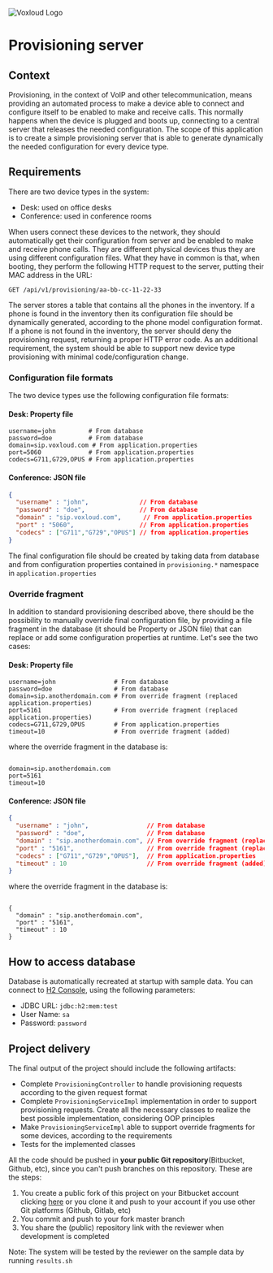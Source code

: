 ![Voxloud Logo](https://www.voxloud.com/wp-content/uploads/2020/07/voxloud_logo_@1x.png)

# Provisioning server #

## Context ##

Provisioning, in the context of VoIP and other telecommunication, means providing an automated process to make a device
able to connect and configure itself to be enabled to make and receive calls. This normally happens when the device is
plugged and boots up, connecting to a central server that releases the needed configuration. The scope of this
application is to create a simple provisioning server that is able to generate dynamically the needed configuration for
every device type.

## Requirements ##

There are two device types in the system:

- Desk: used on office desks
- Conference: used in conference rooms

When users connect these devices to the network, they should automatically get their configuration from server and be
enabled to make and receive phone calls. They are different physical devices thus they are using different configuration
files. What they have in common is that, when booting, they perform the following HTTP request to the server, putting
their MAC address in the URL:

```
GET /api/v1/provisioning/aa-bb-cc-11-22-33
```

The server stores a table that contains all the phones in the inventory. If a phone is found in the inventory then its
configuration file should be dynamically generated, according to the phone model configuration format. If a phone is not
found in the inventory, the server should deny the provisioning request, returning a proper HTTP error code. As an
additional requirement, the system should be able to support new device type provisioning with minimal
code/configuration change.

### Configuration file formats ###

The two device types use the following configuration file formats:

#### Desk: Property file ####

```
username=john         # From database
password=doe          # From database
domain=sip.voxloud.com # From application.properties
port=5060             # From application.properties
codecs=G711,G729,OPUS # From application.properties
```

#### Conference: JSON file ####

```json
{
  "username" : "john",              // From database
  "password" : "doe",               // From database
  "domain" : "sip.voxloud.com",      // From application.properties
  "port" : "5060",                  // From application.properties
  "codecs" : ["G711","G729","OPUS"] // from application.properties
}
```

The final configuration file should be created by taking data from database and from configuration properties contained
in `provisioning.*` namespace in `application.properties`

### Override fragment ###

In addition to standard provisioning described above, there should be the possibility to manually override final
configuration file, by providing a file fragment in the database (it should be Property or JSON file) that can replace
or add some configuration properties at runtime. Let's see the two cases:

#### Desk: Property file ####

```
username=john                # From database
password=doe                 # From database
domain=sip.anotherdomain.com # From override fragment (replaced application.properties)
port=5161                    # From override fragment (replaced application.properties)
codecs=G711,G729,OPUS        # From application.properties
timeout=10                   # From override fragment (added)
```

where the override fragment in the database is:

```

domain=sip.anotherdomain.com
port=5161
timeout=10
```

#### Conference: JSON file ####

```json
{
  "username" : "john",                // From database
  "password" : "doe",                 // From database
  "domain" : "sip.anotherdomain.com", // From override fragment (replaced application.properties)
  "port" : "5161",                    // From override fragment (replaced application.properties)
  "codecs" : ["G711","G729","OPUS"],  // From application.properties
  "timeout" : 10                      // From override fragment (added)
}
```

where the override fragment in the database is:

```

{
  "domain" : "sip.anotherdomain.com",
  "port" : "5161",
  "timeout" : 10 
}
``` 

## How to access database ###

Database is automatically recreated at startup with sample data. You can connect
to [H2 Console](http://localhost:8080/h2-console), using the following parameters:

- JDBC URL: `jdbc:h2:mem:test`
- User Name: `sa`
- Password: `password`

## Project delivery

The final output of the project should include the following artifacts:

- Complete `ProvisioningController` to handle provisioning requests according to the given request format
- Complete `ProvisioningServiceImpl` implementation in order to support provisioning requests. Create all the necessary
  classes to realize the best possible implementation, considering OOP principles
- Make `ProvisioningServiceImpl` able to support override fragments for some devices, according to the requirements
- Tests for the implemented classes

All the code should be pushed in __**your public Git repository**__(Bitbucket, Github, etc), since you can't push
branches on this repository. These are the steps:

1. You create a public fork of this project on your Bitbucket account
   clicking [here](https://bitbucket.org/voxloud/provisioning-hw/fork) or you clone it and push to your account if you
   use other Git platforms (Github, Gitlab, etc)
2. You commit and push to your fork master branch
3. You share the (public) repository link with the reviewer when development is completed

Note: The system will be tested by the reviewer on the sample data by running `results.sh`